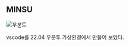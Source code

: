 ## MINSU

![우분트](https://github.com/user-attachments/assets/a5efda93-4df4-4f38-897a-9564c188d8ff)


vscode를 22.04 우분투 가상환경에서 만들어 보았다. 

<!--
**ohbabo/ohbabo** is a ✨ _special_ ✨ repository because its `README.md` (this file) appears on your GitHub profile.

Here are some ideas to get you started:

- 🔭 I’m currently working on ...
- 🌱 I’m currently learning ...
- 👯 I’m looking to collaborate on ...
- 🤔 I’m looking for help with ...
- 💬 Ask me about ...
- 📫 How to reach me: ...
- 😄 Pronouns: ...
- ⚡ Fun fact: ...
-->
